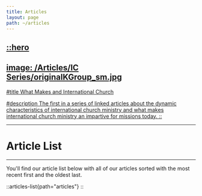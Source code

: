 ```yaml
---
title: Articles
layout: page
path: ~/articles
---
```



<a href="https://therodys.com/articles/ic-series" alt="What Makes and International Church">

::hero
---
image: /Articles/IC Series/originalKGroup_sm.jpg
---
#title 
What Makes and International Church

#description
The first in a series of linked articles about the dynamic characteristics of  international church ministry and what makes international church ministry an impartive for missions today.
::

</a>


---
# Article List
---
You'll find our article list below with all of our articles sorted with the most recent first and the oldest last.

::articles-list{path="articles"}
::
